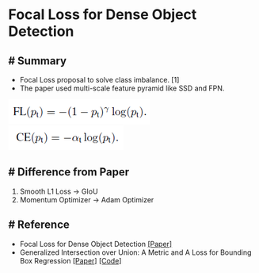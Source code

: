 # Focal Loss for Dense Object Detection

## # Summary
- Focal Loss proposal to solve class imbalance. [1]
- The paper used multi-scale feature pyramid like SSD and FPN.

![res](./res/Focal_Loss.PNG)
![res](./res/Cross_Entropy_Loss.PNG)

## # Difference from Paper
1. Smooth L1 Loss -> GIoU
2. Momentum Optimizer -> Adam Optimizer

## # Reference
- Focal Loss for Dense Object Detection [[Paper]](https://arxiv.org/abs/1708.02002)
- Generalized Intersection over Union: A Metric and A Loss for Bounding Box Regression [[Paper]](http://openaccess.thecvf.com/content_CVPR_2019/papers/Rezatofighi_Generalized_Intersection_Over_Union_A_Metric_and_a_Loss_for_CVPR_2019_paper.pdf) [[Code]](https://github.com/OFRIN/Tensorflow_GIoU)
